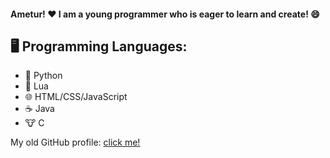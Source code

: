 #### Ametur! ❤️ I am a young programmer who is eager to learn and create! 😄

## 🖥️ Programming Languages:
- 🐍 Python 
- 🌙 Lua
- 🌐 HTML/CSS/JavaScript
- ☕ Java
- 🐮 C

My old GitHub profile: [click me!](https://github.com/noob-undone)
